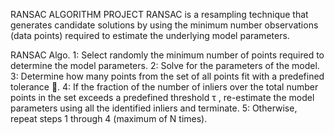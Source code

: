 RANSAC ALGORITHM PROJECT
RANSAC is a resampling technique that generates candidate solutions by using
the minimum number observations (data points) required to estimate the underlying
model parameters.


RANSAC Algo.
1: Select randomly the minimum number of points required to determine the model
parameters.
2: Solve for the parameters of the model.
3: Determine how many points from the set of all points fit with a predefined tolerance .
4: If the fraction of the number of inliers over the total number points in the set
exceeds a predefined threshold τ , re-estimate the model parameters using all the
identified inliers and terminate.
5: Otherwise, repeat steps 1 through 4 (maximum of N times).

